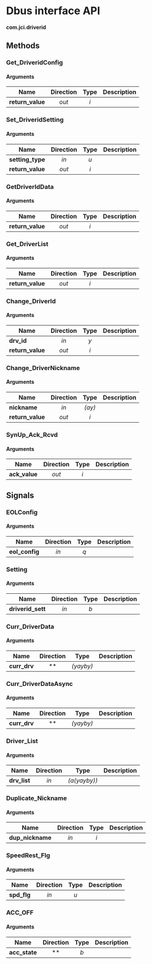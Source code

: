 
# Dbus interface API

**com.jci.driverid**


## Methods

### Get\_DriveridConfig



#### Arguments

| Name | Direction | Type | Description |
| --- | :---: | :---: | --- |
| **return\_value** | *out* | *i* |  |


### Set\_DriveridSetting



#### Arguments

| Name | Direction | Type | Description |
| --- | :---: | :---: | --- |
| **setting\_type** | *in* | *u* |  |
| **return\_value** | *out* | *i* |  |


### GetDriverIdData



#### Arguments

| Name | Direction | Type | Description |
| --- | :---: | :---: | --- |
| **return\_value** | *out* | *i* |  |


### Get\_DriverList



#### Arguments

| Name | Direction | Type | Description |
| --- | :---: | :---: | --- |
| **return\_value** | *out* | *i* |  |


### Change\_DriverId



#### Arguments

| Name | Direction | Type | Description |
| --- | :---: | :---: | --- |
| **drv\_id** | *in* | *y* |  |
| **return\_value** | *out* | *i* |  |


### Change\_DriverNickname



#### Arguments

| Name | Direction | Type | Description |
| --- | :---: | :---: | --- |
| **nickname** | *in* | *(ay)* |  |
| **return\_value** | *out* | *i* |  |


### SynUp\_Ack\_Rcvd



#### Arguments

| Name | Direction | Type | Description |
| --- | :---: | :---: | --- |
| **ack\_value** | *out* | *i* |  |



## Signals

### EOLConfig



#### Arguments

| Name | Direction | Type | Description |
| --- | :---: | :---: | --- |
| **eol\_config** | *in* | *q* |  |


### Setting



#### Arguments

| Name | Direction | Type | Description |
| --- | :---: | :---: | --- |
| **driverid\_sett** | *in* | *b* |  |


### Curr\_DriverData



#### Arguments

| Name | Direction | Type | Description |
| --- | :---: | :---: | --- |
| **curr\_drv** | ** | *(yayby)* |  |


### Curr\_DriverDataAsync



#### Arguments

| Name | Direction | Type | Description |
| --- | :---: | :---: | --- |
| **curr\_drv** | ** | *(yayby)* |  |


### Driver\_List



#### Arguments

| Name | Direction | Type | Description |
| --- | :---: | :---: | --- |
| **drv\_list** | *in* | *(a(yayby))* |  |


### Duplicate\_Nickname



#### Arguments

| Name | Direction | Type | Description |
| --- | :---: | :---: | --- |
| **dup\_nickname** | *in* | *i* |  |


### SpeedRest\_Flg



#### Arguments

| Name | Direction | Type | Description |
| --- | :---: | :---: | --- |
| **spd\_flg** | *in* | *u* |  |


### ACC\_OFF



#### Arguments

| Name | Direction | Type | Description |
| --- | :---: | :---: | --- |
| **acc\_state** | ** | *b* |  |

